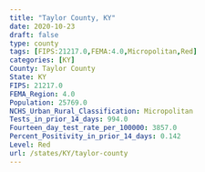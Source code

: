 ```yaml
---
title: "Taylor County, KY"
date: 2020-10-23
draft: false
type: county
tags: [FIPS:21217.0,FEMA:4.0,Micropolitan,Red]
categories: [KY]
County: Taylor County
State: KY
FIPS: 21217.0
FEMA_Region: 4.0
Population: 25769.0
NCHS_Urban_Rural_Classification: Micropolitan
Tests_in_prior_14_days: 994.0
Fourteen_day_test_rate_per_100000: 3857.0
Percent_Positivity_in_prior_14_days: 0.142
Level: Red
url: /states/KY/taylor-county
---
```



